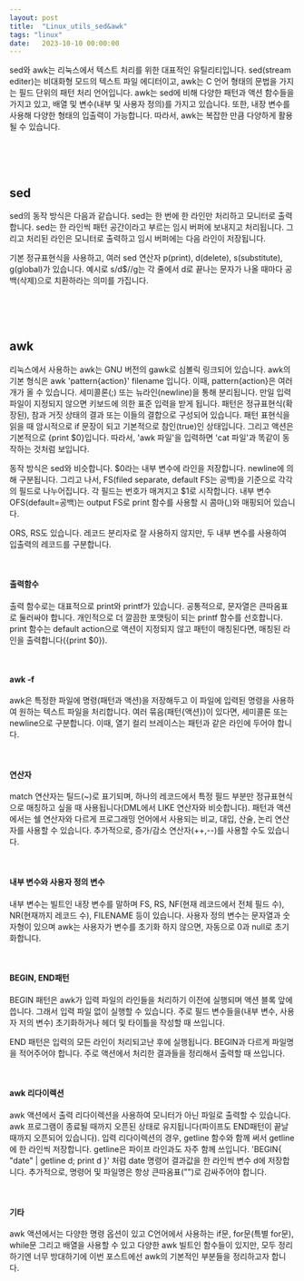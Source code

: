 ```yaml
---
layout: post
title:  "Linux_utils_sed&awk"
tags: "linux"
date:   2023-10-10 00:00:00
---
```


sed와 awk는 리눅스에서 텍스트 처리를 위한 대표적인 유틸리티입니다. sed(stream editer)는 비대화형 모드의 텍스트 파일 에디터이고, awk는 C 언어 형태의 문법을 가지는 필드 단위의 패턴 처리 언어입니다. awk는 sed에 비해 다양한 패턴과 액션 함수들을 가지고 있고, 배열 및 변수(내부 및 사용자 정의)를 가지고 있습니다. 또한, 내장 변수를 사용해 다양한 형태의 입출력이 가능합니다. 따라서, awk는 복잡한 만큼 다양하게 활용될 수 있습니다.

<br>
<br>
<br>

## **sed**
sed의 동작 방식은 다음과 같습니다. sed는 한 번에 한 라인만 처리하고 모니터로 출력합니다. sed는 한 라인씩 패턴 공간이라고 부르는 임시 버퍼에 보내지고 처리됩니다. 그리고 처리된 라인은 모니터로 출력하고 임시 버퍼에는 다음 라인이 저장됩니다.

기본 정규표현식을 사용하고, 여러 sed 연산자 p(print), d(delete), s(substitute), g(global)가 있습니다. 예시로 s/d$//g는 각 줄에서 d로 끝나는 문자가 나올 때마다 공백(삭제)으로 치환하라는 의미를 가집니다.

<br>
<br>
<br>

## **awk**
리눅스에서 사용하는 awk는 GNU 버전의 gawk로 심볼릭 링크되어 있습니다. awk의 기본 형식은 awk 'pattern{action}' filename 입니다. 이때, pattern{action}은 여러 개가 올 수 있습니다. 세미콜론(;) 또는 뉴라인(newline)을 통해 분리됩니다. 만일 입력 파일이 지정되지 않으면 키보드에 의한 표준 입력을 받게 됩니다. 패턴은 정규표현식(확장된), 참과 거짓 상태의 결과 또는 이들의 결합으로 구성되어 있습니다. 패턴 표현식을 읽을 때 암시적으로 if 문장이 되고 기본적으로 참인(true)인 상태입니다. 그리고 액션은 기본적으로 {print $0}입니다. 따라서, 'awk 파일'을 입력하면 'cat 파일'과 똑같이 동작하는 것처럼 보입니다.

동작 방식은 sed와 비슷합니다. $0라는 내부 변수에 라인을 저장합니다. newline에 의해 구분됩니다. 그리고 나서, FS(filed separate, default FS는 공백)을 기준으로 각각의 필드로 나누어집니다. 각 필드는 번호가 매겨지고 $1로 시작합니다. 내부 변수 OFS(default=공백)는 output FS로 print 함수를 사용할 시 콤마(,)와 매핑되어 있습니다. 

ORS, RS도 있습니다. 레코드 분리자로 잘 사용하지 않지만, 두 내부 변수를 사용하여 입출력의 레코드를 구분합니다.

<br>

#### **출력함수**
출력 함수로는 대표적으로 print와 printf가 있습니다. 공통적으로, 문자열은 큰따옴표로 둘러싸야 합니다. 개인적으로 더 깔끔한 포맷팅이 되는 printf 함수를 선호합니다. print 함수는 default action으로 액션이 지정되지 않고 패턴이 매칭된다면, 매칭된 라인을 출력합니다({print $0}).

<br>

#### **awk -f**
awk은 특정한 파일에 명령(패턴과 액션)을 저장해두고 이 파일에 입력된 명령을 사용하여 원하는 텍스트 파일을 처리합니다. 여러 묶음(패턴{액션})이 있다면, 세미콜론 또는 newline으로 구분합니다. 이때, 열기 컬리 브레이스는 패턴과 같은 라인에 두어야 합니다. 

<br>

#### **연산자**
match 연산자는 틸드(~)로 표기되며, 하나의 레코드에서 특정 필드 부분만 정규표현식으로 매칭하고 싶을 때 사용됩니다(DML에서 LIKE 연산자와 비슷합니다). 패턴과 액션에서는 쉘 연산자와 다르게 프로그래밍 언어에서 사용되는 비교, 대입, 산술, 논리 연산자를 사용할 수 있습니다. 추가적으로, 증가/감소 연산자(++,--)를 사용할 수도 있습니다.

<br>

#### **내부 변수와 사용자 정의 변수**
내부 변수는 빌트인 내장 변수를 말하며 FS, RS, NF(현재 레코드에서 전체 필드 수), NR(현재까지 레코드 수), FILENAME 등이 있습니다. 사용자 정의 변수는 문자열과 숫자형이 있으며 awk는 사용자가 변수를 초기화 하지 않으면, 자동으로 0과 null로 초기화합니다. 

<br>

#### **BEGIN, END패턴**
BEGIN 패턴은 awk가 입력 파일의 라인들을 처리하기 이전에 실행되며 액션 블록 앞에 씁니다. 그래서 입력 파일 없이 실행할 수 있습니다. 주로 필드 변수들을(내부 변수, 사용자 저의 변수) 초기화하거나 헤더 및 타이틀을 작성할 때 쓰입니다.

END 패턴은 입력의 모든 라인이 처리되고난 후에 실행됩니다. BEGIN과 다르게 파일명을 적어주어야 합니다. 주로 액션에서 처리한 결과들을 정리해서 출력할 때 쓰입니다.

<br>

#### **awk 리다이렉션**
awk 액션에서 출력 리다이렉션을 사용하여 모니터가 아닌 파일로 출력할 수 있습니다. awk 프로그램이 종료될 때까지 오픈된 상태로 유지됩니다(파이프도 END패턴이 끝날 때까지 오픈되어 있습니다). 입력 리다이렉션의 경우, getline 함수와 함께 써서 getline에 한 라인씩 저장합니다. getline은 파이프 라인과도 자주 함께 쓰입니다. 'BEGIN{ "date" | getline d; print d }' 처럼 date 명령어 결과값을 한 라인씩 변수 d에 저장합니다. 추가적으로, 명령어 및 파일명은 항상 큰따옴표("")로 감싸주어야 합니다. 

<br>

#### **기타**
awk 액션에서는 다양한 명령 옵션이 있고 C언어에서 사용하는 if문, for문(특별 for문), while문 그리고 배열을 사용할 수 있고 다양한 awk 빌트인 함수들이 있지만, 모두 정리하기엔 너무 방대하기에 이번 포스트에선 awk의 기본적인 부분들을 정리하고자 합니다. 